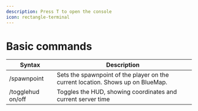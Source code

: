 ```yaml
---
description: Press T to open the console
icon: rectangle-terminal
---
```


# Basic commands



| Syntax            | Description                                                                     |
| ----------------- | ------------------------------------------------------------------------------- |
| /spawnpoint       | Sets the spawnpoint of the player on the current location. Shows up on BlueMap. |
| /togglehud on/off | Toggles the HUD, showing coordinates and current server time                    |
